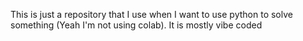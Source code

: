This is just a repository that I use when I want to use python to solve something (Yeah I'm not using colab). It is mostly vibe coded

